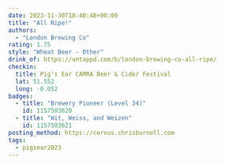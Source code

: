 ```yaml
---
date: 2023-11-30T18:40:48+00:00
title: "All Ripe!"
authors:
  - "London Brewing Co"
rating: 1.75
style: "Wheat Beer - Other"
drink_of: https://untappd.com/b/london-brewing-co-all-ripe/
checkin:
  title: Pig's Ear CAMRA Beer & Cider Festival
  lat: 51.552
  long: -0.052
badges:
  - title: "Brewery Pioneer (Level 34)"
    id: 1157503620
  - title: "Wit, Weiss, and Weizen"
    id: 1157503621
posting_method: https://corvus.chrisburnell.com
tags:
  - pigsear2023
---
```

